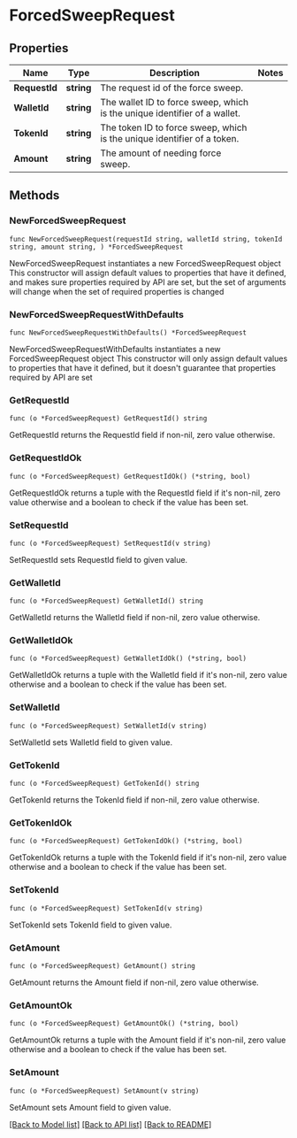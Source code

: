 # ForcedSweepRequest

## Properties

Name | Type | Description | Notes
------------ | ------------- | ------------- | -------------
**RequestId** | **string** | The request id of the force sweep. | 
**WalletId** | **string** | The wallet ID to force sweep, which is the unique identifier of a wallet. | 
**TokenId** | **string** | The token ID to force sweep, which is the unique identifier of a token. | 
**Amount** | **string** | The amount of needing force sweep. | 

## Methods

### NewForcedSweepRequest

`func NewForcedSweepRequest(requestId string, walletId string, tokenId string, amount string, ) *ForcedSweepRequest`

NewForcedSweepRequest instantiates a new ForcedSweepRequest object
This constructor will assign default values to properties that have it defined,
and makes sure properties required by API are set, but the set of arguments
will change when the set of required properties is changed

### NewForcedSweepRequestWithDefaults

`func NewForcedSweepRequestWithDefaults() *ForcedSweepRequest`

NewForcedSweepRequestWithDefaults instantiates a new ForcedSweepRequest object
This constructor will only assign default values to properties that have it defined,
but it doesn't guarantee that properties required by API are set

### GetRequestId

`func (o *ForcedSweepRequest) GetRequestId() string`

GetRequestId returns the RequestId field if non-nil, zero value otherwise.

### GetRequestIdOk

`func (o *ForcedSweepRequest) GetRequestIdOk() (*string, bool)`

GetRequestIdOk returns a tuple with the RequestId field if it's non-nil, zero value otherwise
and a boolean to check if the value has been set.

### SetRequestId

`func (o *ForcedSweepRequest) SetRequestId(v string)`

SetRequestId sets RequestId field to given value.


### GetWalletId

`func (o *ForcedSweepRequest) GetWalletId() string`

GetWalletId returns the WalletId field if non-nil, zero value otherwise.

### GetWalletIdOk

`func (o *ForcedSweepRequest) GetWalletIdOk() (*string, bool)`

GetWalletIdOk returns a tuple with the WalletId field if it's non-nil, zero value otherwise
and a boolean to check if the value has been set.

### SetWalletId

`func (o *ForcedSweepRequest) SetWalletId(v string)`

SetWalletId sets WalletId field to given value.


### GetTokenId

`func (o *ForcedSweepRequest) GetTokenId() string`

GetTokenId returns the TokenId field if non-nil, zero value otherwise.

### GetTokenIdOk

`func (o *ForcedSweepRequest) GetTokenIdOk() (*string, bool)`

GetTokenIdOk returns a tuple with the TokenId field if it's non-nil, zero value otherwise
and a boolean to check if the value has been set.

### SetTokenId

`func (o *ForcedSweepRequest) SetTokenId(v string)`

SetTokenId sets TokenId field to given value.


### GetAmount

`func (o *ForcedSweepRequest) GetAmount() string`

GetAmount returns the Amount field if non-nil, zero value otherwise.

### GetAmountOk

`func (o *ForcedSweepRequest) GetAmountOk() (*string, bool)`

GetAmountOk returns a tuple with the Amount field if it's non-nil, zero value otherwise
and a boolean to check if the value has been set.

### SetAmount

`func (o *ForcedSweepRequest) SetAmount(v string)`

SetAmount sets Amount field to given value.



[[Back to Model list]](../README.md#documentation-for-models) [[Back to API list]](../README.md#documentation-for-api-endpoints) [[Back to README]](../README.md)


